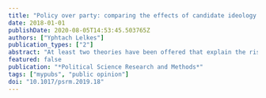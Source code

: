 ```yaml
---
title: "Policy over party: comparing the effects of candidate ideology and party on affective polarization"
date: 2018-01-01
publishDate: 2020-08-05T14:53:45.503765Z
authors: ["Yphtach Lelkes"]
publication_types: ["2"]
abstract: "At least two theories have been offered that explain the rise of affective polarization. Some scholars, relying on social identity theory, argue that as the relevance of party identification increased, Americans became more likely to see their in-party in positive terms and the out-party in negative terms. Other scholars argue that affective polarization is a reaction to increasingly extreme political actors. This study seeks to arbitrate between these two theories of affective polarization through a survey experiment which asks respondents to rate candidates whose party (or lack thereof) and ideology (or lack thereof) is randomly assigned. In line with the policy-oriented view of affective polarization, respondents reacted far more strongly to ideology than party, especially if it was the ideology of the member of the out-party."
featured: false
publication: "*Political Science Research and Methods*"
tags: ["mypubs", "public opinion"]
doi: "10.1017/psrm.2019.18"
---
```



